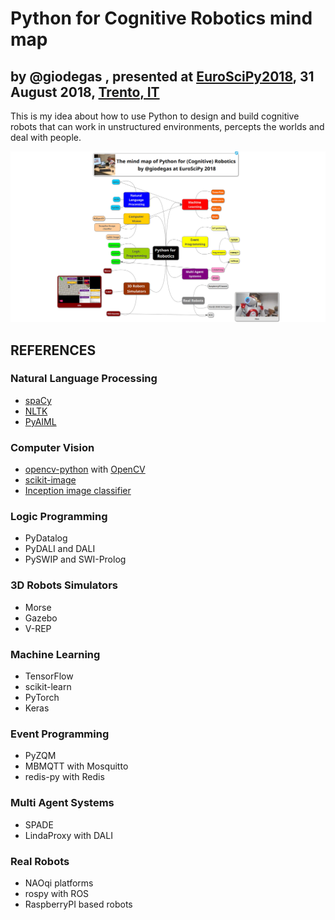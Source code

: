 # Python for Cognitive Robotics mind map

## by @giodegas , presented at [EuroSciPy2018](http://www.euroscipy.org/2018/), 31 August 2018, [Trento, IT](http://en.wikipedia.org/wiki/Trento)

This is my idea about how to use Python to design and build cognitive robots that can work in unstructured environments, percepts the worlds and deal with people.

![Python for Cognitive Robotics Mind Map](PythonForCognitiveRobotics.png)

## REFERENCES

### Natural Language Processing

* [spaCy](http://spacy.io)
* [NLTK](http://www.nltk.org)
* [PyAIML](http://github.com/cdwfs/pyaiml)

### Computer Vision

* [opencv-python](http://github.com/skvark/opencv-python) with [OpenCV](http://opencv.org)
* [scikit-image](http://scikit-image.org)
* [Inception image classifier](http://www.tensorflow.org/tutorials/images/image_recognition)

### Logic Programming

* PyDatalog
* PyDALI and DALI
* PySWIP and SWI-Prolog

### 3D Robots Simulators

* Morse
* Gazebo
* V-REP

### Machine Learning

* TensorFlow
* scikit-learn
* PyTorch
* Keras

### Event Programming

* PyZQM
* MBMQTT with Mosquitto
* redis-py with Redis

### Multi Agent Systems

* SPADE
* LindaProxy with DALI

### Real Robots

* NAOqi platforms
* rospy with ROS
* RaspberryPI based robots
